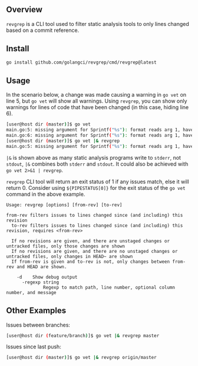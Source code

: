 ## Overview

`revgrep` is a CLI tool used to filter static analysis tools to only lines changed based on a commit reference.

## Install

```bash
go install github.com/golangci/revgrep/cmd/revgrep@latest
```

## Usage

In the scenario below, a change was made causing a warning in `go vet` on line 5, but `go vet` will show all warnings.
Using `revgrep`, you can show only warnings for lines of code that have been changed (in this case, hiding line 6).

```bash
[user@host dir (master)]$ go vet
main.go:5: missing argument for Sprintf("%s"): format reads arg 1, have only 0 args
main.go:6: missing argument for Sprintf("%s"): format reads arg 1, have only 0 args
[user@host dir (master)]$ go vet |& revgrep
main.go:5: missing argument for Sprintf("%s"): format reads arg 1, have only 0 args
```

`|&` is shown above as many static analysis programs write to `stderr`, not `stdout`, `|&` combines both `stderr` and
`stdout`. It could also be achieved with `go vet 2>&1 | revgrep`.

`revgrep` CLI tool will return an exit status of 1 if any issues match, else it will return 0. Consider using
`${PIPESTATUS[0]}` for the exit status of the `go vet` command in the above example.

```
Usage: revgrep [options] [from-rev] [to-rev]

from-rev filters issues to lines changed since (and including) this revision
  to-rev filters issues to lines changed since (and including) this revision, requires <from-rev>

  If no revisions are given, and there are unstaged changes or untracked files, only those changes are shown
  If no revisions are given, and there are no unstaged changes or untracked files, only changes in HEAD~ are shown
  If from-rev is given and to-rev is not, only changes between from-rev and HEAD are shown.

    -d    Show debug output
      -regexp string
              Regexp to match path, line number, optional column number, and message
```

## Other Examples

Issues between branches:
```bash
[user@host dir (feature/branch)]$ go vet |& revgrep master
```

Issues since last push:
```bash
[user@host dir (master)]$ go vet |& revgrep origin/master
```
